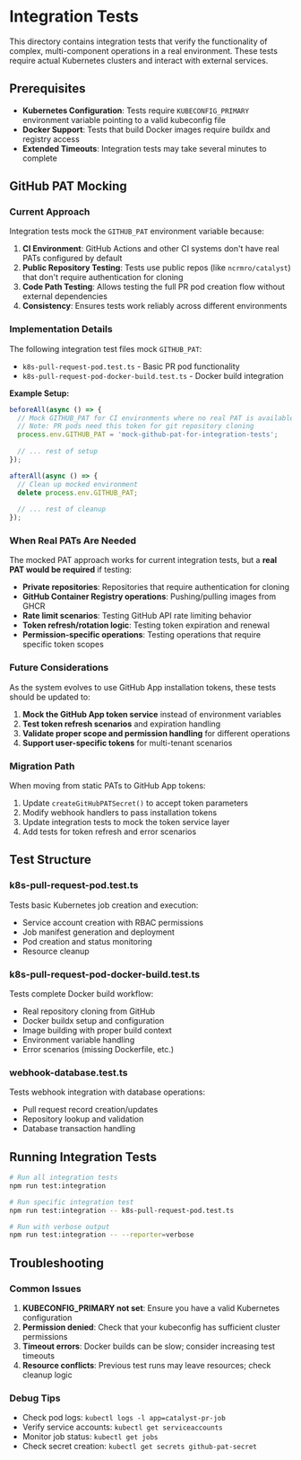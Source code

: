 # Integration Tests

This directory contains integration tests that verify the functionality of complex, multi-component operations in a real environment. These tests require actual Kubernetes clusters and interact with external services.

## Prerequisites

- **Kubernetes Configuration**: Tests require `KUBECONFIG_PRIMARY` environment variable pointing to a valid kubeconfig file
- **Docker Support**: Tests that build Docker images require buildx and registry access
- **Extended Timeouts**: Integration tests may take several minutes to complete

## GitHub PAT Mocking

### Current Approach

Integration tests mock the `GITHUB_PAT` environment variable because:

1. **CI Environment**: GitHub Actions and other CI systems don't have real PATs configured by default
2. **Public Repository Testing**: Tests use public repos (like `ncrmro/catalyst`) that don't require authentication for cloning
3. **Code Path Testing**: Allows testing the full PR pod creation flow without external dependencies
4. **Consistency**: Ensures tests work reliably across different environments

### Implementation Details

The following integration test files mock `GITHUB_PAT`:

- `k8s-pull-request-pod.test.ts` - Basic PR pod functionality
- `k8s-pull-request-pod-docker-build.test.ts` - Docker build integration

**Example Setup:**
```typescript
beforeAll(async () => {
  // Mock GITHUB_PAT for CI environments where no real PAT is available
  // Note: PR pods need this token for git repository cloning
  process.env.GITHUB_PAT = 'mock-github-pat-for-integration-tests';
  
  // ... rest of setup
});

afterAll(async () => {
  // Clean up mocked environment
  delete process.env.GITHUB_PAT;
  
  // ... rest of cleanup
});
```

### When Real PATs Are Needed

The mocked PAT approach works for current integration tests, but a **real PAT would be required** if testing:

- **Private repositories**: Repositories that require authentication for cloning
- **GitHub Container Registry operations**: Pushing/pulling images from GHCR
- **Rate limit scenarios**: Testing GitHub API rate limiting behavior
- **Token refresh/rotation logic**: Testing token expiration and renewal
- **Permission-specific operations**: Testing operations that require specific token scopes

### Future Considerations

As the system evolves to use GitHub App installation tokens, these tests should be updated to:

1. **Mock the GitHub App token service** instead of environment variables
2. **Test token refresh scenarios** and expiration handling
3. **Validate proper scope and permission handling** for different operations
4. **Support user-specific tokens** for multi-tenant scenarios

### Migration Path

When moving from static PATs to GitHub App tokens:

1. Update `createGitHubPATSecret()` to accept token parameters
2. Modify webhook handlers to pass installation tokens
3. Update integration tests to mock the token service layer
4. Add tests for token refresh and error scenarios

## Test Structure

### k8s-pull-request-pod.test.ts
Tests basic Kubernetes job creation and execution:
- Service account creation with RBAC permissions
- Job manifest generation and deployment
- Pod creation and status monitoring
- Resource cleanup

### k8s-pull-request-pod-docker-build.test.ts
Tests complete Docker build workflow:
- Real repository cloning from GitHub
- Docker buildx setup and configuration
- Image building with proper build context
- Environment variable handling
- Error scenarios (missing Dockerfile, etc.)

### webhook-database.test.ts
Tests webhook integration with database operations:
- Pull request record creation/updates
- Repository lookup and validation
- Database transaction handling

## Running Integration Tests

```bash
# Run all integration tests
npm run test:integration

# Run specific integration test
npm run test:integration -- k8s-pull-request-pod.test.ts

# Run with verbose output
npm run test:integration -- --reporter=verbose
```

## Troubleshooting

### Common Issues

1. **KUBECONFIG_PRIMARY not set**: Ensure you have a valid Kubernetes configuration
2. **Permission denied**: Check that your kubeconfig has sufficient cluster permissions
3. **Timeout errors**: Docker builds can be slow; consider increasing test timeouts
4. **Resource conflicts**: Previous test runs may leave resources; check cleanup logic

### Debug Tips

- Check pod logs: `kubectl logs -l app=catalyst-pr-job`
- Verify service accounts: `kubectl get serviceaccounts`
- Monitor job status: `kubectl get jobs`
- Check secret creation: `kubectl get secrets github-pat-secret`